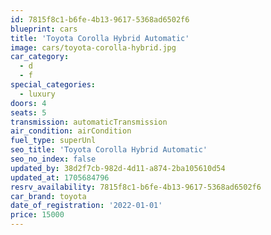 ```yaml
---
id: 7815f8c1-b6fe-4b13-9617-5368ad6502f6
blueprint: cars
title: 'Toyota Corolla Hybrid Automatic'
image: cars/toyota-corolla-hybrid.jpg
car_category:
  - d
  - f
special_categories:
  - luxury
doors: 4
seats: 5
transmission: automaticTransmission
air_condition: airCondition
fuel_type: superUnl
seo_title: 'Toyota Corolla Hybrid Automatic'
seo_no_index: false
updated_by: 38d2f7cb-982d-4d11-a874-2ba105610d54
updated_at: 1705684796
resrv_availability: 7815f8c1-b6fe-4b13-9617-5368ad6502f6
car_brand: toyota
date_of_registration: '2022-01-01'
price: 15000
---
```

